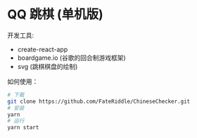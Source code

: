 # QQ 跳棋 (单机版)

开发工具:

* create-react-app
* boardgame.io (谷歌的回合制游戏框架)
* svg (跳棋棋盘的绘制)

如何使用：

```bash
# 下载
git clone https://github.com/FateRiddle/ChineseChecker.git
# 安装
yarn
# 运行
yarn start
```
